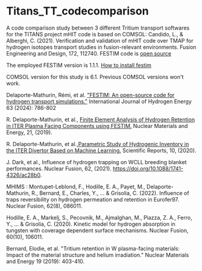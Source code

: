 # Titans_TT_codecomparison

A code comparison study between 3 different Tritium transport softwares for the TITANS project
mHIT code is based on COMSOL: Candido, L., & Alberghi, C. (2021). Verification and validation of mHIT code over TMAP for hydrogen isotopes transport studies in fusion-relevant environments. Fusion Engineering and Design, 172, 112740.
FESTIM code is [open source](<https://github.com/RemDelaporteMathurin/FESTIM>)

The employed FESTIM version is 1.1.1. [How to install festim](https://festim.readthedocs.io/en/latest/installation.html)

COMSOL version for this study is 6.1. Previous COMSOL versions won't work.

Delaporte-Mathurin, Rémi, et al. ["FESTIM: An open-source code for hydrogen transport simulations."](<https://www.sciencedirect.com/science/article/pii/S0360319924010218>) International Journal of Hydrogen Energy 63 (2024): 786-802  

R. Delaporte-Mathurin, et al., [Finite Element Analysis of Hydrogen Retention in ITER Plasma Facing Components using FESTIM.](<https://doi.org/10.1016/j.nme.2019.100709>) Nuclear Materials and Energy, 21, (2019).

R. Delaporte-Mathurin, et al.,[Parametric Study of Hydrogenic Inventory in the ITER Divertor Based on Machine Learning.](<https://doi.org/10.1038/s41598-020-74844-w>) Scientific Reports, 10, (2020).

J. Dark, et al., Influence of hydrogen trapping on WCLL breeding blanket performances. Nuclear Fusion, 62, (2021). <https://doi.org/10.1088/1741-4326/ac28b0>.

MHIMS : Montupet-Leblond, F., Hodille, E. A., Payet, M., Delaporte-Mathurin, R., Bernard, E., Charles, Y., ... & Grisolia, C. (2022). Influence of traps reversibility on hydrogen permeation and retention in Eurofer97. Nuclear Fusion, 62(8), 086011.

Hodille, E. A., Markelj, S., Pecovnik, M., Ajmalghan, M., Piazza, Z. A., Ferro, Y., ... & Grisolia, C. (2020). Kinetic model for hydrogen absorption in tungsten with coverage dependent surface mechanisms. Nuclear Fusion, 60(10), 106011.

Bernard, Elodie, et al. "Tritium retention in W plasma-facing materials: Impact of the material structure and helium irradiation." Nuclear Materials and Energy 19 (2019): 403-410.
